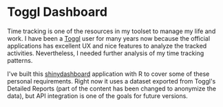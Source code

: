Toggl Dashboard
===============

Time tracking is one of the resources in my toolset to manage my life and work. I have been a [Toggl](https://toggl.com/) user for many years now because the official applications has excellent UX and nice features to analyze the tracked activities. Nevertheless, I needed further analysis of my time tracking patterns.

I've built this [shinydashboard](https://rstudio.github.io/shinydashboard/) application with R to cover some of these personal requirements. Right now it uses a dataset exported from Toggl's Detailed Reports (part of the content has been changed to anonymize the data), but API integration is one of the goals for future versions.